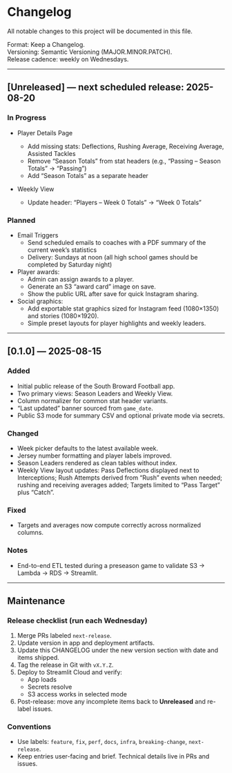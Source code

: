 # Changelog
All notable changes to this project will be documented in this file.

Format: Keep a Changelog.  
Versioning: Semantic Versioning (MAJOR.MINOR.PATCH).  
Release cadence: weekly on Wednesdays.

---

## [Unreleased] — next scheduled release: 2025-08-20

### In Progress
- Player Details Page
  - Add missing stats: Deflections, Rushing Average, Receiving Average, Assisted Tackles  
  - Remove “Season Totals” from stat headers (e.g., “Passing – Season Totals” → “Passing”)  
  - Add “Season Totals” as a separate header  

- Weekly View
  - Update header: “Players – Week 0 Totals” → “Week 0 Totals”  

### Planned
- Email Triggers
  - Send scheduled emails to coaches with a PDF summary of the current week’s statistics  
  - Delivery: Sundays at noon (all high school games should be completed by Saturday night)
- Player awards:
  - Admin can assign awards to a player.
  - Generate an S3 “award card” image on save.
  - Show the public URL after save for quick Instagram sharing.
- Social graphics:
  - Add exportable stat graphics sized for Instagram feed (1080×1350) and stories (1080×1920).
  - Simple preset layouts for player highlights and weekly leaders.

    

---

## [0.1.0] — 2025-08-15
### Added
- Initial public release of the South Broward Football app.
- Two primary views: Season Leaders and Weekly View.
- Column normalizer for common stat header variants.
- “Last updated” banner sourced from `game_date`.
- Public S3 mode for summary CSV and optional private mode via secrets.

### Changed
- Week picker defaults to the latest available week.
- Jersey number formatting and player labels improved.
- Season Leaders rendered as clean tables without index.
- Weekly View layout updates: Pass Deflections displayed next to Interceptions; Rush Attempts derived from “Rush” events when needed; rushing and receiving averages added; Targets limited to “Pass Target” plus “Catch”.

### Fixed
- Targets and averages now compute correctly across normalized columns.

### Notes
- End-to-end ETL tested during a preseason game to validate S3 → Lambda → RDS → Streamlit.

---

## Maintenance

### Release checklist (run each Wednesday)
1. Merge PRs labeled `next-release`.
2. Update version in app and deployment artifacts.
3. Update this CHANGELOG under the new version section with date and items shipped.
4. Tag the release in Git with `vX.Y.Z`.
5. Deploy to Streamlit Cloud and verify:
   - App loads
   - Secrets resolve
   - S3 access works in selected mode
6. Post-release: move any incomplete items back to **Unreleased** and re-label issues.

### Conventions
- Use labels: `feature`, `fix`, `perf`, `docs`, `infra`, `breaking-change`, `next-release`.
- Keep entries user-facing and brief. Technical details live in PRs and issues.

